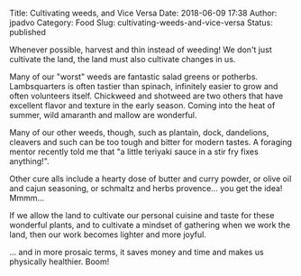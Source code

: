 Title: Cultivating weeds, and Vice Versa
Date: 2018-06-09 17:38
Author: jpadvo
Category: Food
Slug: cultivating-weeds-and-vice-versa
Status: published

Whenever possible, harvest and thin instead of weeding! We don't just cultivate the land, the land must also cultivate changes in us.

Many of our "worst" weeds <span class="text_exposed_show">are fantastic salad greens or potherbs. Lambsquarters is often tastier than spinach, infinitely easier to grow and often volunteers itself. Chickweed and shotweed are two others that have excellent flavor and texture in the early season. Coming into the heat of summer, wild amaranth and mallow are wonderful.</span>

<div class="text_exposed_show">
Many of our other weeds, though, such as plantain, dock, dandelions, cleavers and such can be too tough and bitter for modern tastes. A foraging mentor recently told me that "a little teriyaki sauce in a stir fry fixes anything!".

Other cure alls include a hearty dose of butter and curry powder, or olive oil and cajun seasoning, or schmaltz and herbs provence... you get the idea! Mmmm...

If we allow the land to cultivate our personal cuisine and taste for these wonderful plants, and to cultivate a mindset of gathering when we work the land, then our work becomes lighter and more joyful.

... and in more prosaic terms, it saves money and time and makes us physically healthier. Boom!

</div>

